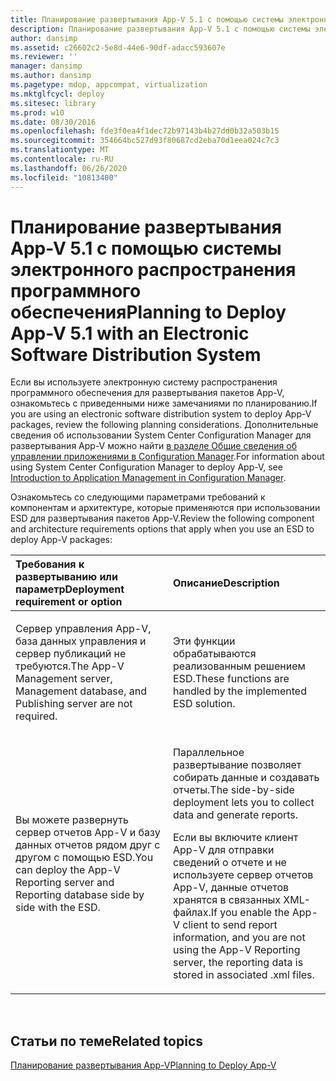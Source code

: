 ```yaml
---
title: Планирование развертывания App-V 5.1 с помощью системы электронного распространения программного обеспечения
description: Планирование развертывания App-V 5.1 с помощью системы электронного распространения программного обеспечения
author: dansimp
ms.assetid: c26602c2-5e8d-44e6-90df-adacc593607e
ms.reviewer: ''
manager: dansimp
ms.author: dansimp
ms.pagetype: mdop, appcompat, virtualization
ms.mktglfcycl: deploy
ms.sitesec: library
ms.prod: w10
ms.date: 08/30/2016
ms.openlocfilehash: fde3f0ea4f1dec72b97143b4b27dd0b32a503b15
ms.sourcegitcommit: 354664bc527d93f80687cd2eba70d1eea024c7c3
ms.translationtype: MT
ms.contentlocale: ru-RU
ms.lasthandoff: 06/26/2020
ms.locfileid: "10813400"
---
```

# <span data-ttu-id="cee61-103">Планирование развертывания App-V 5.1 с помощью системы электронного распространения программного обеспечения</span><span class="sxs-lookup"><span data-stu-id="cee61-103">Planning to Deploy App-V 5.1 with an Electronic Software Distribution System</span></span>


<span data-ttu-id="cee61-104">Если вы используете электронную систему распространения программного обеспечения для развертывания пакетов App-V, ознакомьтесь с приведенными ниже замечаниями по планированию.</span><span class="sxs-lookup"><span data-stu-id="cee61-104">If you are using an electronic software distribution system to deploy App-V packages, review the following planning considerations.</span></span> <span data-ttu-id="cee61-105">Дополнительные сведения об использовании System Center Configuration Manager для развертывания App-V можно найти [в разделе Общие сведения об управлении приложениями в Configuration Manager](https://go.microsoft.com/fwlink/?LinkId=281816).</span><span class="sxs-lookup"><span data-stu-id="cee61-105">For information about using System Center Configuration Manager to deploy App-V, see [Introduction to Application Management in Configuration Manager](https://go.microsoft.com/fwlink/?LinkId=281816).</span></span>

<span data-ttu-id="cee61-106">Ознакомьтесь со следующими параметрами требований к компонентам и архитектуре, которые применяются при использовании ESD для развертывания пакетов App-V.</span><span class="sxs-lookup"><span data-stu-id="cee61-106">Review the following component and architecture requirements options that apply when you use an ESD to deploy App-V packages:</span></span>

<table>
<colgroup>
<col width="50%" />
<col width="50%" />
</colgroup>
<thead>
<tr class="header">
<th align="left"><span data-ttu-id="cee61-107">Требования к развертыванию или параметр</span><span class="sxs-lookup"><span data-stu-id="cee61-107">Deployment requirement or option</span></span></th>
<th align="left"><span data-ttu-id="cee61-108">Описание</span><span class="sxs-lookup"><span data-stu-id="cee61-108">Description</span></span></th>
</tr>
</thead>
<tbody>
<tr class="odd">
<td align="left"><p><span data-ttu-id="cee61-109">Сервер управления App-V, база данных управления и сервер публикаций не требуются.</span><span class="sxs-lookup"><span data-stu-id="cee61-109">The App-V Management server, Management database, and Publishing server are not required.</span></span></p></td>
<td align="left"><p><span data-ttu-id="cee61-110">Эти функции обрабатываются реализованным решением ESD.</span><span class="sxs-lookup"><span data-stu-id="cee61-110">These functions are handled by the implemented ESD solution.</span></span></p></td>
</tr>
<tr class="even">
<td align="left"><p><span data-ttu-id="cee61-111">Вы можете развернуть сервер отчетов App-V и базу данных отчетов рядом друг с другом с помощью ESD.</span><span class="sxs-lookup"><span data-stu-id="cee61-111">You can deploy the App-V Reporting server and Reporting database side by side with the ESD.</span></span></p></td>
<td align="left"><p><span data-ttu-id="cee61-112">Параллельное развертывание позволяет собирать данные и создавать отчеты.</span><span class="sxs-lookup"><span data-stu-id="cee61-112">The side-by-side deployment lets you to collect data and generate reports.</span></span></p>
<p><span data-ttu-id="cee61-113">Если вы включите клиент App-V для отправки сведений о отчете и не используете сервер отчетов App-V, данные отчетов хранятся в связанных XML-файлах.</span><span class="sxs-lookup"><span data-stu-id="cee61-113">If you enable the App-V client to send report information, and you are not using the App-V Reporting server, the reporting data is stored in associated .xml files.</span></span></p></td>
</tr>
</tbody>
</table>

 






## <span data-ttu-id="cee61-114">Статьи по теме</span><span class="sxs-lookup"><span data-stu-id="cee61-114">Related topics</span></span>


[<span data-ttu-id="cee61-115">Планирование развертывания App-V</span><span class="sxs-lookup"><span data-stu-id="cee61-115">Planning to Deploy App-V</span></span>](planning-to-deploy-app-v51.md)

 

 





